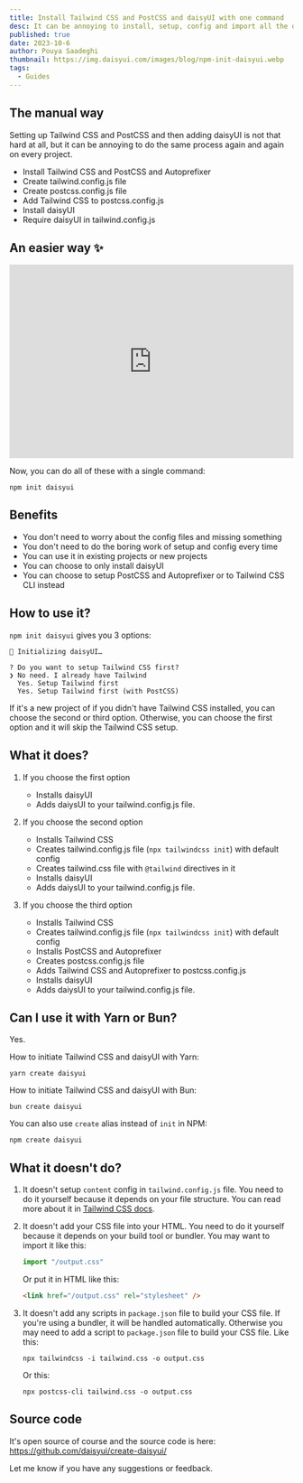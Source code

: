 ```yaml
---
title: Install Tailwind CSS and PostCSS and daisyUI with one command
desc: It can be annoying to install, setup, config and import all the dependencies. But now, you can do it with a single command.
published: true
date: 2023-10-6
author: Pouya Saadeghi
thumbnail: https://img.daisyui.com/images/blog/npm-init-daisyui.webp
tags:
  - Guides
---
```


<script>
  import Translate from "$components/Translate.svelte"
</script>

## The manual way

Setting up Tailwind CSS and PostCSS and then adding daisyUI is not that hard at all, but it can be annoying to do the same process again and again on every project.

- Install Tailwind CSS and PostCSS and Autoprefixer
- Create tailwind.config.js file
- Create postcss.config.js file
- Add Tailwind CSS to postcss.config.js
- Install daisyUI
- Require daisyUI in tailwind.config.js

## An easier way ✨

<style>.embed-container { position: relative; padding-bottom: 68%; height: 0; overflow: hidden; max-width: 100%; } .embed-container iframe { position: absolute; top: 0; left: 0; width: 100%; height: 100%; }</style><div class='embed-container rounded-box'><iframe title="npm init daisyui" src='https://www.youtube.com/embed/2b0KzuRZEX8' frameborder='0' allowfullscreen></iframe></div>

Now, you can do all of these with a single command:

```
npm init daisyui
```

## Benefits

- You don't need to worry about the config files and missing something
- You don't need to do the boring work of setup and config every time
- You can use it in existing projects or new projects
- You can choose to only install daisyUI
- You can choose to setup PostCSS and Autoprefixer or to Tailwind CSS CLI instead

## How to use it?

`npm init daisyui` gives you 3 options:

```
🌼 Initializing daisyUI…

? Do you want to setup Tailwind CSS first?
❯ No need. I already have Tailwind
  Yes. Setup Tailwind first
  Yes. Setup Tailwind first (with PostCSS)
```

If it's a new project of if you didn't have Tailwind CSS installed, you can choose the second or third option. Otherwise, you can choose the first option and it will skip the Tailwind CSS setup.

## What it does?

1. If you choose the first option

   - Installs daisyUI
   - Adds daiysUI to your tailwind.config.js file.

2. If you choose the second option

   - Installs Tailwind CSS
   - Creates tailwind.config.js file (`npx tailwindcss init`) with default config
   - Creates tailwind.css file with `@tailwind` directives in it
   - Installs daisyUI
   - Adds daiysUI to your tailwind.config.js file.

3. If you choose the third option
   - Installs Tailwind CSS
   - Creates tailwind.config.js file (`npx tailwindcss init`) with default config
   - Installs PostCSS and Autoprefixer
   - Creates postcss.config.js file
   - Adds Tailwind CSS and Autoprefixer to postcss.config.js
   - Installs daisyUI
   - Adds daiysUI to your tailwind.config.js file.

## Can I use it with Yarn or Bun?

Yes.

How to initiate Tailwind CSS and daisyUI with Yarn:

```
yarn create daisyui
```

How to initiate Tailwind CSS and daisyUI with Bun:

```
bun create daisyui
```

You can also use `create` alias instead of `init` in NPM:

```
npm create daisyui
```

## What it doesn't do?

1. It doesn't setup `content` config in `tailwind.config.js` file.
   You need to do it yourself because it depends on your file structure. You can read more about it in [Tailwind CSS docs](https://tailwindcss.com/docs/content-configuration).
2. It doesn't add your CSS file into your HTML.
   You need to do it yourself because it depends on your build tool or bundler.
   You may want to import it like this:

   ```js
   import "/output.css"
   ```

   Or put it in HTML like this:

   ```html
   <link href="/output.css" rel="stylesheet" />
   ```

3. It doesn't add any scripts in `package.json` file to build your CSS file.
   If you're using a bundler, it will be handled automatically. Otherwise you may need to add a script to `package.json` file to build your CSS file.
   Like this:

   ```
   npx tailwindcss -i tailwind.css -o output.css
   ```

   Or this:

   ```
   npx postcss-cli tailwind.css -o output.css
   ```

## Source code

It's open source of course and the source code is here:
https://github.com/daisyui/create-daisyui/

Let me know if you have any suggestions or feedback.
